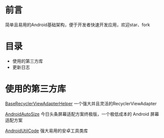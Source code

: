 # 前言
简单且易用的Android基础架构，便于开发者快速开发应用，欢迎star、fork
# 目录
- 使用的第三方库
- 更新日志

# 使用的第三方库
[BaseRecyclerViewAdapterHelper](https://github.com/CymChad/BaseRecyclerViewAdapterHelper) 一个强大并且灵活的RecyclerViewAdapter

[AndroidAutoSize](https://github.com/JessYanCoding/AndroidAutoSize) 今日头条屏幕适配方案终极版，一个极低成本的 Android 屏幕适配方案

[AndroidUtilCode](https://github.com/Blankj/AndroidUtilCode) 强大易用的安卓工具类库
